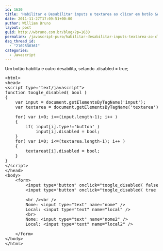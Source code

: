 ```yaml
---
id: 1630
title: 'Habilitar e Desabilitar inputs e textarea ao clicar em botão &#8211; JavaScript'
date: 2011-11-27T17:09:51+00:00
author: William Bruno
layout: post
guid: http://wbruno.com.br/blog/?p=1630
permalink: /javascript-puro/habilitar-desabilitar-inputs-textarea-ao-clicar-em-botao-javascript/
dsq_thread_id:
  - "2102530361"
categories:
  - Javascript
---
```

Um botão habilita e outro desabilita, setando .disabled = true;

<!--more-->

<pre name="code" class="html">&lt;html>
&lt;head>
&lt;script type="text/javascript">
function toogle_disabled( bool )
{
	var input = document.getElementsByTagName('input');
	var textarea = document.getElementsByTagName('textarea');

	for( var i=0; i&lt;=(input.length-1); i++ )
	{
		if( input[i].type!='button' ) 
			input[i].disabled = bool;
	}
	for( var i=0; i&lt;=(textarea.length-1); i++ )
	{
		textareat[i].disabled = bool;
	}
}
&lt;/script>
&lt;/head>
&lt;body>
	&lt;form>
		&lt;input type="button" onclick="toogle_disabled( false )" value="Habilitar" />
		&lt;input type="button" onclick="toogle_disabled( true )" value="Desabilitar" />

		&lt;br />&lt;br />        
		Nome: &lt;input type="text" name="nome" />
		Local: &lt;input type="text" name="local" />
		&lt;br>
		Nome: &lt;input type="text" name="nome2" />
		Local: &lt;input type="text" name="local2" />

	&lt;/form>
&lt;/body>
&lt;/html>
</pre>